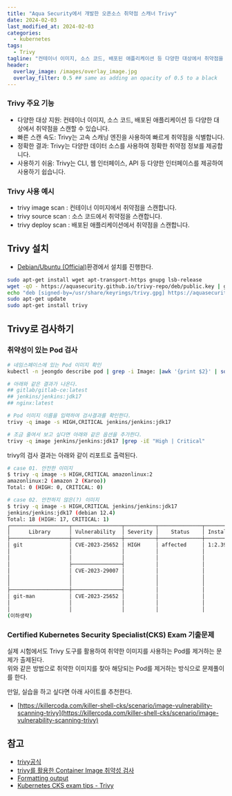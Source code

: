```yaml
---
title: "Aqua Security에서 개발한 오픈소스 취약점 스캐너 Trivy"
date: 2024-02-03
last_modified_at: 2024-02-03
categories:
  - kubernetes
tags:
  - Trivy
tagline: "컨테이너 이미지, 소스 코드, 배포된 애플리케이션 등 다양한 대상에서 취약점을 빠르고 정확하게 식별하는데 사용됩니다."
header:
  overlay_image: /images/overlay_image.jpg
  overlay_filter: 0.5 ## same as adding an opacity of 0.5 to a black
---
```


### Trivy 주요 기능
* 다양한 대상 지원: 컨테이너 이미지, 소스 코드, 배포된 애플리케이션 등 다양한 대상에서 취약점을 스캔할 수 있습니다.
* 빠른 스캔 속도: Trivy는 고속 스캐닝 엔진을 사용하여 빠르게 취약점을 식별합니다.
* 정확한 결과: Trivy는 다양한 데이터 소스를 사용하여 정확한 취약점 정보를 제공합니다.
* 사용하기 쉬움: Trivy는 CLI, 웹 인터페이스, API 등 다양한 인터페이스를 제공하여 사용하기 쉽습니다.

### Trivy 사용 예시
* trivy image scan <image-name>: 컨테이너 이미지에서 취약점을 스캔합니다.
* trivy source scan <source-code-directory>: 소스 코드에서 취약점을 스캔합니다.
* trivy deploy scan <deployment-name>: 배포된 애플리케이션에서 취약점을 스캔합니다.

## Trivy 설치

* [Debian/Ubuntu (Official)](https://aquasecurity.github.io/trivy/v0.49/getting-started/installation/#debianubuntu-official)환경에서 설치를 진행한다.

```bash
sudo apt-get install wget apt-transport-https gnupg lsb-release
wget -qO - https://aquasecurity.github.io/trivy-repo/deb/public.key | gpg --dearmor | sudo tee /usr/share/keyrings/trivy.gpg > /dev/null
echo "deb [signed-by=/usr/share/keyrings/trivy.gpg] https://aquasecurity.github.io/trivy-repo/deb $(lsb_release -sc) main" | sudo tee -a /etc/apt/sources.list.d/trivy.list
sudo apt-get update
sudo apt-get install trivy
```

## Trivy로 검사하기

### 취약성이 있는 Pod 검사

```bash
# 네임스페이스에 있는 Pod 이미지 확인
kubectl -n jeongdo describe pod | grep -i Image: |awk '{print $2}' | sort -u

# 아래와 같은 결과가 나온다.
## gitlab/gitlab-ce:latest
## jenkins/jenkins:jdk17
## nginx:latest

# Pod 이미지 이름을 입력하여 검사결과를 확인한다.
trivy -q image -s HIGH,CRITICAL jenkins/jenkins:jdk17

# 조금 줄여서 보고 싶다면 아래와 같은 옵션을 추가한다.
trivy -q image jenkins/jenkins:jdk17 |grep -iE "High | Critical"
```

trivy의 검사 결과는 아래와 같이 리포트로 출력된다.

```bash
# case 01. 안전한 이미지
$ trivy -q image -s HIGH,CRITICAL amazonlinux:2
amazonlinux:2 (amazon 2 (Karoo))
Total: 0 (HIGH: 0, CRITICAL: 0)

# case 02. 안전하지 않은(?) 이미지
$ trivy -q image -s HIGH,CRITICAL jenkins/jenkins:jdk17
jenkins/jenkins:jdk17 (debian 12.4)
Total: 18 (HIGH: 17, CRITICAL: 1)
┌───────────────────┬────────────────┬──────────┬──────────────┬───────────────────┬────────────────┬───────────────────────────────────────────────────────────┐
│      Library      │ Vulnerability  │ Severity │    Status    │ Installed Version │ Fixed Version  │                           Title                           │
├───────────────────┼────────────────┼──────────┼──────────────┼───────────────────┼────────────────┼───────────────────────────────────────────────────────────┤
│ git               │ CVE-2023-25652 │ HIGH     │ affected     │ 1:2.39.2-1.1      │                │ git: by feeding specially crafted input to `git apply     │
│                   │                │          │              │                   │                │ --reject`, a path...                                      │
│                   │                │          │              │                   │                │ https://avd.aquasec.com/nvd/cve-2023-25652                │
│                   ├────────────────┤          │              │                   ├────────────────┼───────────────────────────────────────────────────────────┤
│                   │ CVE-2023-29007 │          │              │                   │                │ git: arbitrary configuration injection when renaming or   │
│                   │                │          │              │                   │                │ deleting a section from a...                              │
│                   │                │          │              │                   │                │ https://avd.aquasec.com/nvd/cve-2023-29007                │
├───────────────────┼────────────────┤          │              │                   ├────────────────┼───────────────────────────────────────────────────────────┤
│ git-man           │ CVE-2023-25652 │          │              │                   │                │ git: by feeding specially crafted input to `git apply     │
│                   │                │          │              │                   │                │ --reject`, a path...                                      │
│                   │                │          │              │                   │                │ https://avd.aquasec.com/nvd/cve-2023-25652                │
(이하생략)
```

### Certified Kubernetes Security Specialist(CKS) Exam 기출문제

실제 시험에서도 Trivy 도구를 활용하여 취약한 이미지를 사용하는 Pod를 제거하는 문제가 출제된다.  
위와 같은 방법으로 취약한 이미지를 찾아 해당되는 Pod를 제거하는 방식으로 문제풀이를 한다.

만일, 실습을 하고 싶다면 아래 사이트를 추천한다.
* [https://killercoda.com/killer-shell-cks/scenario/image-vulnerability-scanning-trivy](https://killercoda.com/killer-shell-cks/scenario/image-vulnerability-scanning-trivy)

## 참고
* [trivy공식](https://trivy.dev/)
* [trivy를 활용한 Container Image 취약성 검사](https://kmaster.tistory.com/24)
* [Formatting output](https://kubernetes.io/docs/reference/kubectl/quick-reference/#formatting-output)
* [Kubernetes CKS exam tips - Trivy](https://asyncstream.com/tutorials/kubernetes-cks-exam-trivy/)

